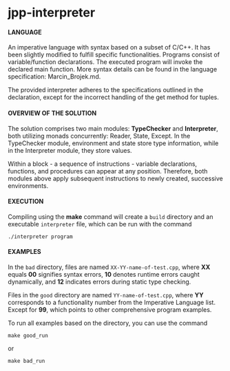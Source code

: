 # jpp-interpreter

#### LANGUAGE

An imperative language with syntax based on a subset of C/C++. It has been slightly modified to fulfill specific functionalities. Programs consist of variable/function declarations. The executed program will invoke the declared main function. More syntax details can be found in the language specification: Marcin_Brojek.md.

The provided interpreter adheres to the specifications outlined in the declaration, except for the incorrect handling of the get method for tuples.

#### OVERVIEW OF THE SOLUTION

The solution comprises two main modules: **TypeChecker** and **Interpreter**, both utilizing monads concurrently: Reader, State, Except. In the TypeChecker module, environment and state store type information, while in the Interpreter module, they store values.

Within a block - a sequence of instructions - variable declarations, functions, and procedures can appear at any position. Therefore, both modules above apply subsequent instructions to newly created, successive environments.

#### EXECUTION

Compiling using the **make** command will create a `build` directory and an executable `interpreter` file, which can be run with the command 
```
./interpreter program
```

#### EXAMPLES

In the `bad` directory, files are named `XX-YY-name-of-test.cpp`, where **XX** equals **00** signifies syntax errors, **10** denotes runtime errors caught dynamically, and **12** indicates errors during static type checking.

Files in the `good` directory are named `YY-name-of-test.cpp`, where **YY** corresponds to a functionality number from the Imperative Language list. Except for **99**, which points to other comprehensive program examples.

To run all examples based on the directory, you can use the command 
```
make good_run
``` 
or 
```
make bad_run
```

